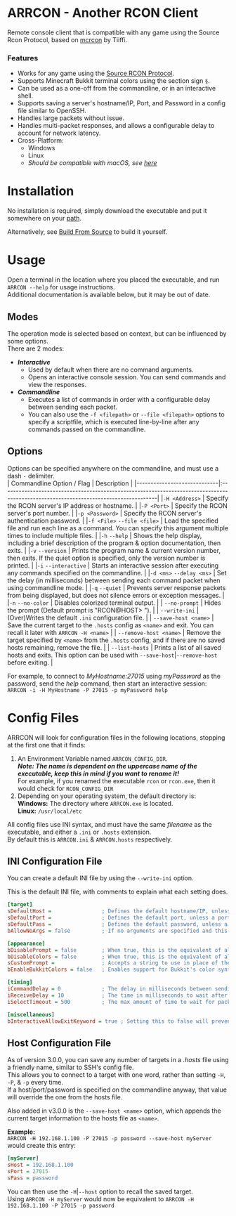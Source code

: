 # ARRCON - Another __RCON__ Client
Remote console client that is compatible with any game using the Source Rcon Protocol, based on [mcrcon](https://github.com/Tiiffi/mcrcon) by Tiiffi.  

### Features
  - Works for any game using the [Source RCON Protocol](https://developer.valvesoftware.com/wiki/Source_RCON_Protocol).
  - Supports Minecraft Bukkit terminal colors using the section sign `§`.
  - Can be used as a one-off from the commandline, or in an interactive shell.
  - Supports saving a server's hostname/IP, Port, and Password in a config file similar to OpenSSH.
  - Handles large packets without issue.
  - Handles multi-packet responses, and allows a configurable delay to account for network latency.
  - Cross-Platform:
    - Windows
    - Linux
    - _Should be compatible with macOS, see [here](https://github.com/radj307/ARRCON/wiki/Building-from-Source)_


# Installation
No installation is required, simply download the executable and put it somewhere on your [path](https://github.com/radj307/ARRCON/wiki/Adding-To-Path).  

Alternatively, see [Build From Source](https://github.com/radj307/ARRCON/wiki/Building-from-Source) to build it yourself.


# Usage
Open a terminal in the location where you placed the executable, and run `ARRCON --help` for usage instructions.  
Additional documentation is available below, but it may be out of date.  

## Modes
The operation mode is selected based on context, but can be influenced by some options.  
There are 2 modes:
- ___Interactive___
  - Used by default when there are no command arguments.
  - Opens an interactive console session. You can send commands and view the responses.
- ___Commandline___
  - Executes a list of commands in order with a configurable delay between sending each packet.
  - You can also use the `-f <filepath>` or `--file <filepath>` options to specify a scriptfile, which is executed line-by-line after any commands passed on the commandline.

## Options
Options can be specified anywhere on the commandline, and must use a dash `-` delimiter.  
| Commandline Option / Flag   | Description                                                                                                                          |
|-----------------------------|:-------------------------------------------------------------------------------------------------------------------------------------|
|`-H <Address>`               | Specify the RCON server's IP address or hostname.                                                                                    |
|`-P <Port>`                  | Specify the RCON server's port number.                                                                                               |
|`-p <Password>`              | Specify the RCON server's authentication password.                                                                                   |
|`-f <File>` `--file <file>`  | Load the specified file and run each line as a command. You can specify this argument multiple times to include multiple files.      |
|`-h` `--help`                | Shows the help display, including a brief description of the program & option documentation, then exits.                             |
|`-v` `--version`             | Prints the program name & current version number, then exits.  If the quiet option is specified, only the version number is printed. |
|`-i` `--interactive`         | Starts an interactive session after executing any commands specified on the commandline.                                             |
|`-d <ms>` `--delay <ms>`     | Set the delay (in milliseconds) between sending each command packet when using commandline mode.                                     |
|`-q` `--quiet`               | Prevents server response packets from being displayed, but does not silence errors or exception messages.                            |
|`-n` `--no-color`            | Disables colorized terminal output.                                                                                                  |
| `--no-prompt`               | Hides the prompt (Default prompt is "RCON@HOST> ").                                                                                  |
| `--write-ini`               | (Over)Writes the default `.ini` configuration file.                                                                                  |
| `--save-host <name>`        | Save the current target to the `.hosts` config as `<name>` and exit. You can recall it later with `ARRCON -H <name>`                 |
| `--remove-host <name>`      | Remove the target specified by `<name>` from the `.hosts` config, and if there are no saved hosts remaining, remove the file.        |
| `--list-hosts`              | Prints a list of all saved hosts and exits. This option can be used with `--save-host`\|`--remove-host` before exiting.              |

For example, to connect to _MyHostname:27015_ using _myPassword_ as the password, send the _help_ command, then start an interactive session:  
`ARRCON -i -H MyHostname -P 27015 -p myPassword help`  


# Config Files
ARRCON will look for configuration files in the following locations, stopping at the first one that it finds:
1. An Environment Variable named `ARRCON_CONFIG_DIR`.  
  ___Note: The name is dependent on the uppercase name of the executable, keep this in mind if you want to rename it!___  
  For example, if you renamed the executable `rcon` or `rcon.exe`, then it would check for `RCON_CONFIG_DIR`
2. Depending on your operating system, the default directory is:  
  __Windows:__ The directory where `ARRCON.exe` is located.  
  __Linux:__ `/usr/local/etc`  

All config files use INI syntax, and must have the same *filename* as the executable, and either a `.ini` or `.hosts` extension.  
By default this is `ARRCON.ini` & `ARRCON.hosts` respectively.

## INI Configuration File
You can create a default INI file by using the `--write-ini` option.  

This is the default INI file, with comments to explain what each setting does.
```ini
[target]
sDefaultHost =                ; Defines the default hostname/IP, unless a hostname/IP was specified on the commandline.
sDefaultPort =                ; Defines the default port, unless a port was specified on the commandline.
sDefaultPass =                ; Defines the default password, unless a password was specified on the commandline.
bAllowNoArgs = false          ; If no arguments are specified and this is false, the help display is shown and the program will exit before connecting to the above target.

[appearance]
bDisablePrompt = false        ; When true, this is the equivalent of always specifying the --no-prompt option.
bDisableColors = false        ; When true, this is the equivalent of always specifying the -n/--no-color option.
sCustomPrompt =               ; Accepts a string to use in place of the default prompt, excluding the end, which is always "> ".
bEnableBukkitColors = false   ; Enables support for Bukkit's color syntax. This is only relevant for minecraft servers running Bukkit.

[timing]
iCommandDelay = 0             ; The delay in milliseconds between sending each command when using commandline/scriptfile mode.
iReceiveDelay = 10            ; The time in milliseconds to wait after receiving packets. Raise this if multi-packet responses aren't fully received. 
iSelectTimeout = 500          ; The max amount of time to wait for packets before timing out. Raise this if your network is slow.

[miscellaneous]
bInteractiveAllowExitKeyword = true ; Setting this to false will prevent the "exit" keyword from closing the connection in Interactive mode. <Ctrl + C> will be the only way to exit.
```

## Host Configuration File
As of version 3.0.0, you can save any number of targets in a _.hosts_ file using a friendly name, similar to SSH's config file.  
This allows you to connect to a target with one word, rather than setting `-H`, `-P`, & `-p` every time.  
If a host/port/password is specified on the commandline anyway, that value will override the one from the hosts file.  

Also added in v3.0.0 is the `--save-host <name>` option, which appends the current target information to the hosts file as `<name>`.  

__Example:__  
`ARRCON -H 192.168.1.100 -P 27015 -p password --save-host myServer` would create this entry:
```ini
[myServer]
sHost = 192.168.1.100
sPort = 27015
sPass = password
```
You can then use the `-H`|`--host` option to recall the saved target.  
Using `ARRCON -H myServer` would now be equivalent to `ARRCON -H 192.168.1.100 -P 27015 -p password`
